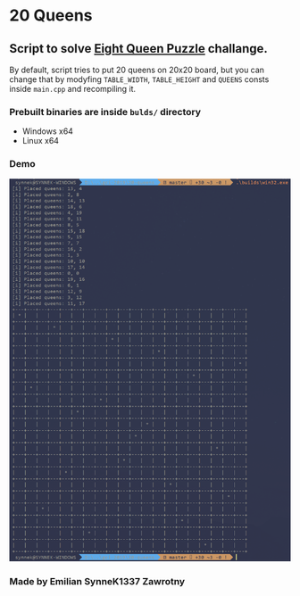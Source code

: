 # 20 Queens
## Script to solve [Eight Queen Puzzle](https://en.wikipedia.org/wiki/Eight_queens_puzzle) challange.
By default, script tries to put 20 queens on 20x20 board, but you can change that by modyfing `TABLE_WIDTH`, `TABLE_HEIGHT` and `QUEENS` consts inside `main.cpp` and recompiling it.

### Prebuilt binaries are inside `bulds/` directory
- Windows x64
- Linux x64

### Demo
![](screenshot.png)
### Made by Emilian **SynneK1337** Zawrotny
